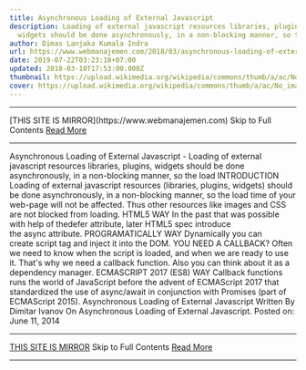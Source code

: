 ```yaml
---
title: Asynchronous Loading of External Javascript
description: Loading of external javascript resources libraries, plugins,
  widgets should be done asynchronously, in a non-blocking manner, so the load
author: Dimas Lanjaka Kumala Indra
url: https://www.webmanajemen.com/2018/03/asynchronous-loading-of-external.html
date: 2019-07-22T03:23:18+07:00
updated: 2018-03-10T17:53:00.000Z
thumbnail: https://upload.wikimedia.org/wikipedia/commons/thumb/a/ac/No_image_available.svg/2048px-No_image_available.svg.png
cover: https://upload.wikimedia.org/wikipedia/commons/thumb/a/ac/No_image_available.svg/2048px-No_image_available.svg.png
---
```


<hr/> [THIS SITE IS MIRROR](https://www.webmanajemen.com) Skip to Full Contents <a href="https://www.webmanajemen.com/2018/03/asynchronous-loading-of-external.html" rel="follow" class="button" id="read-more">Read More</a> <hr/> Asynchronous Loading of External Javascript - Loading of external javascript resources libraries, plugins, widgets should be done asynchronously, in a non-blocking manner, so the load INTRODUCTION
Loading of external javascript resources (libraries, plugins, widgets) should be done asynchronously, in a non-blocking manner, so the load time of your web-page will not be affected. Thus other resources like images and CSS are not blocked from loading.
HTML5 WAY
In the past that was possible with help of thedefer attribute, later HTML5 spec introduce the async attribute.
<script src="//code.jquery.com/jquery-1.11.0.min.js" async>
</script>
PROGRAMATICALLY WAY
Dynamically you can create script tag and inject it into the DOM.
<script type="text/javascript">
(function() {
    var script = document.createElement("script");
    script.type = "text/javascript";
    script.async = true;
    script.src = "//code.jquery.com/jquery-1.11.0.min.js";
    (document.getElementsByTagName('head')[0] || document.getElementsByTagName('body')[0]).appendChild(script);
})();
</script>
YOU NEED A CALLBACK?
Often we need to know when the script is loaded, and when we are ready to use it. That's why we need a callback function. Also you can think about it as a dependency manager.
<script type="text/javascript">
function loadScript(url, callback) {
    var script = document.createElement("script");
    script.type = "text/javascript";
    script.async = true;
    if (script.readyState) {
        script.onreadystatechange = function () {
            if (script.readyState == "loaded" || script.readyState == "complete") {
                script.onreadystatechange = null;
                if (callback && typeof callback === "function") {
                    callback();
                }
            }
        };
    } else {
        script.onload = function () {
            if (callback && typeof callback === "function") {
                callback();
            }
        };
    }
    script.src = url;
    (document.getElementsByTagName('head')[0] || document.getElementsByTagName('body')[0]).appendChild(script);
}// How to use it
loadScript("//code.jquery.com/jquery-1.11.0.min.js", function () {
    // jQuery was loaded
    loadScript("//code.jquery.com/ui/1.10.4/jquery-ui.min.js");
});
</script>
ECMASCRIPT 2017 (ES8) WAY
Callback functions runs the world of JavaScript before the advent of ECMAScript 2017 that standardized the use of async/await in conjunction with Promises (part of ECMAScript 2015).
<script type="text/javascript">
async function loadScripts (scripts) {
    
    function get (src) {
        return new Promise(function (resolve, reject) {
            var el = document.createElement("script");
            el.async = true;
            el.addEventListener("load", function () {
                resolve(src);
            }, false);
            el.addEventListener("error", function () {
                reject(src);
            }, false);
            el.src = src;
            (document.getElementsByTagName("head")[0] || document.getElementsByTagName("body")[0]).appendChild(el);
        });
    }
    const myPromises = scripts.map(async function (script, index) {
        return await get(script);
    });
    return await Promise.all(myPromises);
}
// How to use it
loadScripts([
    "https://static.zinoui.com/1.5/compiled/zino.svg.min.js",
    "https://static.zinoui.com/libs/jquery/jquery.min.js"
]).then(function () {
    return loadScripts(["https://static.zinoui.com/1.5/compiled/zino.chart.min.js"]);
}).then(function () {
    $("#chart").zinoChart(settings);
});
</script>
Asynchronous Loading of External Javascript Written By Dimitar Ivanov On Asynchronous Loading of External Javascript. Posted on: June 11, 2014 <hr/> [THIS SITE IS MIRROR](https://www.webmanajemen.com) Skip to Full Contents <a href="https://www.webmanajemen.com/2018/03/asynchronous-loading-of-external.html" rel="follow" class="button" id="read-more">Read More</a> <hr/>